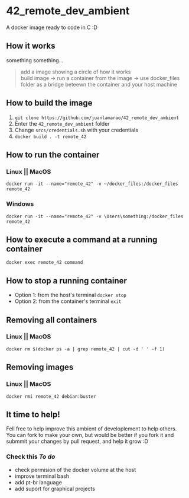 # 42_remote_dev_ambient
A docker image ready to code in C :D

## How it works
something something...

> add a image showing a circle of how it works  
> build image -> run a container from the image -> use docker_files folder as a bridge beteewn the container and your host machine

## How to build the image
1. `git clone https://github.com/juanlamarao/42_remote_dev_ambient`
2. Enter the `42_remote_dev_ambient` folder
3. Change `srcs/credentials.sh` with your credentials
4. `docker build . -t remote_42`

## How to run the container
### Linux || MacOS
`docker run -it --name="remote_42" -v ~/docker_files:/docker_files remote_42`
### Windows
`docker run -it --name="remote_42" -v \Users\something:/docker_files remote_42`

## How to execute a command at a running container
`docker exec remote_42 command`

## How to stop a running container
* Option 1: from the host's terminal
`docker stop`
* Option 2: from the container's terminal
`exit`

## Removing all containers
### Linux || MacOS
`docker rm $(docker ps -a | grep remote_42 | cut -d ' ' -f 1)`

## Removing images
### Linux || MacOS
`docker rmi remote_42 debian:buster`

## It time to help!
Fell free to help improve this ambient of developlement to help others.  
You can fork to make your own, but would be better if you fork it and
submmit your changes by pull request, and help it grow :D

### Check this _To do_
* check permision of the docker volume at the host
* improve terminal bash
* add pt-br language
* add suport for graphical projects
